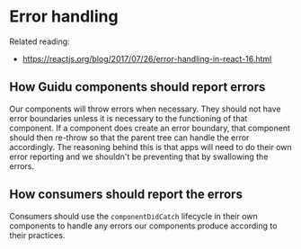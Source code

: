 # Error handling

Related reading:

- <https://reactjs.org/blog/2017/07/26/error-handling-in-react-16.html>

## How Guidu components should report errors

Our components will throw errors when necessary. They should not have error boundaries unless it is necessary to the functioning of that component.
If a component does create an error boundary, that component should then re-throw so that the parent tree can handle the error accordingly.
The reasoning behind this is that apps will need to do their own error reporting and we shouldn't be preventing that by swallowing the errors.

## How consumers should report the errors

Consumers should use the `componentDidCatch` lifecycle in their own components to handle any errors our components produce according to their practices.
